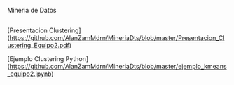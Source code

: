 Mineria de Datos
##
[Presentacion Clustering] (https://github.com/AlanZamMdrn/MineriaDts/blob/master/Presentacion_Clustering_Equipo2.pdf)

[Ejemplo Clustering Python] (https://github.com/AlanZamMdrn/MineriaDts/blob/master/ejemplo_kmeans_equipo2.ipynb)
#
